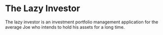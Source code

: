 # The Lazy Investor

The lazy investor is an investment portfolio management application for the average Joe who intends to hold his assets for a long time.
